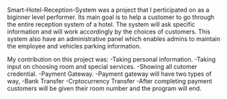 Smart-Hotel-Reception-System was a project that I perticipated on as a biginner level performer. Its main goal is to help a customer to go through the entire reception system of
a hotel.
The system will ask specific information and will work accordingly by the choices of customers.
This system also have an administrative panel which enables admins to maintain the employee and vehicles parking information.

My contribution on this project was:
  -Taking personal information.
  -Taking input on choosing room and special services.
  -Showing all cutomer credential.
  -Payment Gateway.
    -Payment gateway will have two types of way,
      -Bank Transfer
      -Crptocurrency Transfer
  -After completing payment customers will be given their room number and the program will end.
